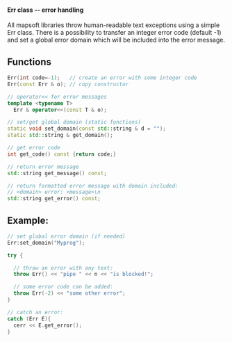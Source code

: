 #### Err class -- error handling

All mapsoft libraries throw human-readable text exceptions using a
simple Err class. There is a possibility to transfer an integer error
code (default -1) and set a global error domain which will be included
into the error message.

## Functions

```cpp
Err(int code=-1);   // create an error with some integer code
Err(const Err & o); // copy constructor

// operator<< for error messages
template <typename T>
  Err & operator<<(const T & o);

// set/get global domain (static functions)
static void set_domain(const std::string & d = "");
static std::string & get_domain();

// get error code
int get_code() const {return code;}

// return error message
std::string get_message() const;

// return formatted error message with domain included:
// <domain> error: <message>\n
std::string get_error() const;
```


## Example:

```cpp
// set global error domain (if needed)
Err:set_domain("Myprog");

try {

  // throw an error with any text:
  throw Err() << "pipe " << n << "is blocked!";

  // some error code can be added:
  throw Err(-2) << "some other error";
}

// catch an error:
catch (Err E){
  cerr << E.get_error();
}
```
